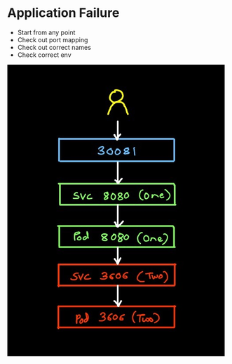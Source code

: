# Application Failure

- Start from any point
- Check out port mapping
- Check out correct names
- Check correct env

![Troubleshooting Image](../../assets/boards/troubleshooting.png)
